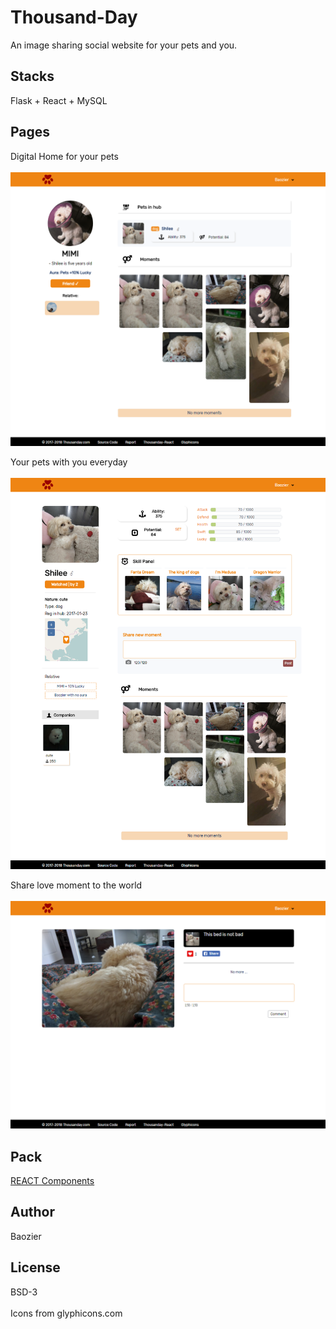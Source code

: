 # Thousand-Day
An image sharing social website for your pets and you.

Stacks
--
Flask + React + MySQL

Pages
--
Digital Home for your pets<br /><br />
![user](https://raw.githubusercontent.com/byn9826/Thousand-Day/master/~legend/user.png)<br/>

Your pets with you everyday<br /><br />
![pet](https://raw.githubusercontent.com/byn9826/Thousand-Day/master/~legend/pet.png)<br/>

Share love moment to the world<br /><br />
![moment](https://raw.githubusercontent.com/byn9826/Thousand-Day/master/~legend/moment.png)<br/>

Pack
--
[REACT Components](https://github.com/byn9826/Thousanday-React)

Author
--
Baozier

License
--
BSD-3 <br /><br />
Icons from glyphicons.com